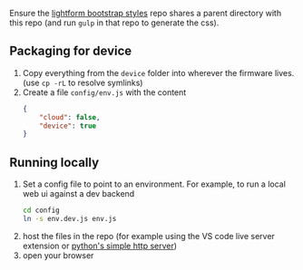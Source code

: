 Ensure the [lightform bootstrap styles](https://gitlab.lumenous3d.com/cloud/lightform-bootstrap) 
repo shares a parent directory with this repo (and run `gulp` in that repo to generate the css). 

## Packaging for device

1. Copy everything from the `device` folder into wherever the firmware lives. (use `cp -rL` to resolve symlinks)
2. Create a file `config/env.js` with the content
	```json
	{
		"cloud": false,
		"device": true
	}
	```

## Running locally 

1. Set a config file to point to an environment. For example, to run a local web ui against a dev backend
	```bash
	cd config
	ln -s env.dev.js env.js
	```
2. host the files in the repo (for example using the VS code live server extension or [python's simple http server](https://developer.mozilla.org/en-US/docs/Learn/Common_questions/set_up_a_local_testing_server#Running_a_simple_local_HTTP_server))
3. open your browser


